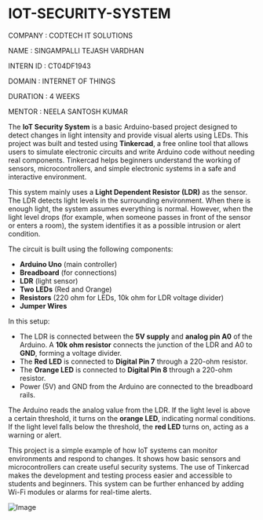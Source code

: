 # IOT-SECURITY-SYSTEM
COMPANY : CODTECH IT SOLUTIONS

NAME : SINGAMPALLI TEJASH VARDHAN 

INTERN ID : CT04DF1943

DOMAIN : INTERNET OF THINGS

DURATION : 4 WEEKS

MENTOR : NEELA SANTOSH KUMAR

The **IoT Security System** is a basic Arduino-based project designed to detect changes in light intensity and provide visual alerts using LEDs. This project was built and tested using **Tinkercad**, a free online tool that allows users to simulate electronic circuits and write Arduino code without needing real components. Tinkercad helps beginners understand the working of sensors, microcontrollers, and simple electronic systems in a safe and interactive environment.

This system mainly uses a **Light Dependent Resistor (LDR)** as the sensor. The LDR detects light levels in the surrounding environment. When there is enough light, the system assumes everything is normal. However, when the light level drops (for example, when someone passes in front of the sensor or enters a room), the system identifies it as a possible intrusion or alert condition.

The circuit is built using the following components:

* **Arduino Uno** (main controller)
* **Breadboard** (for connections)
* **LDR** (light sensor)
* **Two LEDs** (Red and Orange)
* **Resistors** (220 ohm for LEDs, 10k ohm for LDR voltage divider)
* **Jumper Wires**

In this setup:

* The LDR is connected between the **5V supply** and **analog pin A0** of the Arduino. A **10k ohm resistor** connects the junction of the LDR and A0 to **GND**, forming a voltage divider.
* The **Red LED** is connected to **Digital Pin 7** through a 220-ohm resistor.
* The **Orange LED** is connected to **Digital Pin 8** through a 220-ohm resistor.
* Power (5V) and GND from the Arduino are connected to the breadboard rails.

The Arduino reads the analog value from the LDR. If the light level is above a certain threshold, it turns on the **orange LED**, indicating normal conditions. If the light level falls below the threshold, the **red LED** turns on, acting as a warning or alert.

This project is a simple example of how IoT systems can monitor environments and respond to changes. It shows how basic sensors and microcontrollers can create useful security systems. The use of Tinkercad makes the development and testing process easier and accessible to students and beginners. This system can be further enhanced by adding Wi-Fi modules or alarms for real-time alerts.

![Image](https://github.com/user-attachments/assets/76e78ad3-9c6f-42e3-a6bd-0a5a9b1be7d4)
